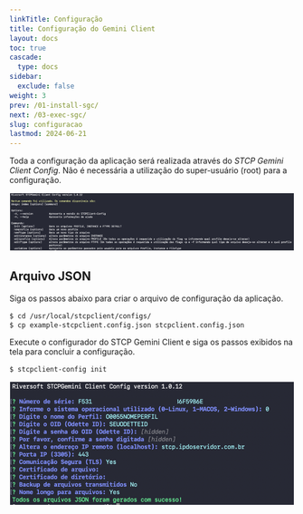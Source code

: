 ```yaml
---
linkTitle: Configuração
title: Configuração do Gemini Client
layout: docs
toc: true
cascade:
  type: docs
sidebar:
  exclude: false
weight: 3
prev: /01-install-sgc/
next: /03-exec-sgc/
slug: configuracao
lastmod: 2024-06-21
---
```


Toda a configuração da aplicação será realizada através do *STCP Gemini Client Config*. Não é necessária a utilização do super-usuário (root) para a configuração.

![](img/sgc-02.png)

## Arquivo JSON

Siga os passos abaixo para criar o arquivo de configuração da aplicação.

```
$ cd /usr/local/stcpclient/configs/
$ cp example-stcpclient.config.json stcpclient.config.json
```
Execute o configurador do STCP Gemini Client e siga os passos exibidos na tela para concluir a configuração.

```
$ stcpclient-config init
```

![](img/sgc-03.png)
